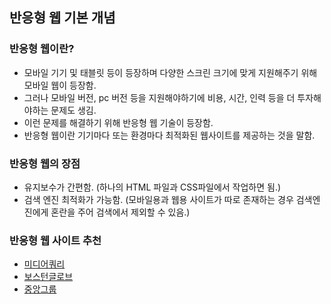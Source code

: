 ## 반응형 웹 기본 개념

### 반응형 웹이란?

- 모바일 기기 및 태블릿 등이 등장하며 다양한 스크린 크기에 맞게 지원해주기 위해 모바일 웹이 등장함.
- 그러나 모바일 버전, pc 버전 등을 지원해야하기에 비용, 시간, 인력 등을 더 투자해야하는 문제도 생김.
- 이런 문제를 해결하기 위해 반응형 웹 기술이 등장함.
- 반응형 웹이란 기기마다 또는 환경마다 최적화된 웹사이트를 제공하는 것을 말함.

### 반응형 웹의 장점

- 유지보수가 간편함. (하나의 HTML 파일과 CSS파일에서 작업하면 됨.)
- 검색 엔진 최적화가 가능함. (모바일용과 웹용 사이트가 따로 존재하는 경우 검색엔진에게 혼란을 주어 검색에서 제외할 수 있음.)

### 반응형 웹 사이트 추천

- [미디어쿼리](http://mediaqueri.es)
- [보스턴글로브](http://www.bostonglobe.com)
- [중앙그룹](http://www.joonganggroup.com)
